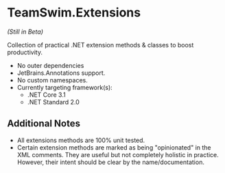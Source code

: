# TeamSwim.Extensions
*(Still in Beta)*

Collection of practical .NET extension methods & classes to boost productivity.

- No outer dependencies
- JetBrains.Annotations support.
- No custom namespaces.
- Currently targeting framework(s):
	- .NET Core 3.1
	- .NET Standard 2.0

## Additional Notes
- All extensions methods are 100% unit tested.
- Certain extension methods are marked as being "opinionated" in the XML comments. They are useful but not completely holistic in practice. However, their intent should be clear by the name/documentation.